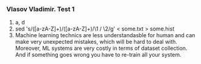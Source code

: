 ### Vlasov Vladimir. Test 1

1. a, d
2. sed 's/\([a-zA-Z]\+\)\/\([a-zA-Z]\+\)/\1 \/ \2/g' < some.txt > some.hist
3. Machine learning technics are less understandasble for human and can make very unexpected mistakes, which will be hard to deal with. Moreover, ML systems are very costly in terms of dataset collection. And if something goes wrong you have to re-train all your system.
